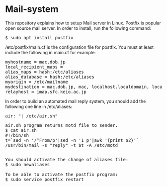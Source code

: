 # Mail-system
This repository explains how to setup Mail server in Linux.
Postfix is popular open source mail server. In order to install, run the following command:
<pre>
$ sudo apt install postfix
</pre>
/etc/postfix/main.cf is the configuration file for postfix.
You must at least include the following in main.cf for example:
<pre>
myhostname = mac.dob.jp
local_recipient_maps =
alias_maps = hash:/etc/aliases
alias_database = hash:/etc/aliases
myorigin = /etc/mailname
mydestination = mac.dob.jp, mac, localhost.localdomain, localhost
relayhost = imap.sfc.keio.ac.jp
</pre>
In order to build an automated mail reply system, you should add the following one line in /etc/aliases:
<pre>
air: "| /etc/air.sh"
</pre>

<pre>
air.sh program returns motd file to sender.
$ cat air.sh
#!/bin/sh
t=`sed -n '/^From/p'|sed -n '1 p'|awk '{print $2}'`
/usr/bin/mail -s "reply" -t $t -A /etc/motd </dev/null

</pre>
<pre>
You should activate the change of aliases file:
$ sudo newaliases

To be able to activate the postfix program:
$ sudo service postfix restart
</pre>
